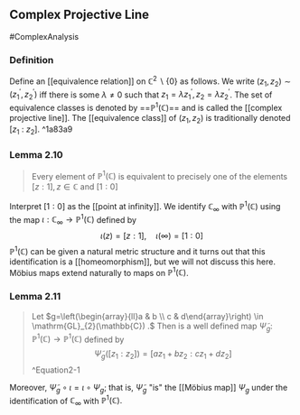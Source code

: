 ## Complex Projective Line
#ComplexAnalysis 

### Definition
Define an [[equivalence relation]] on $\mathbb{C}^{2} \backslash\{0\}$ as follows. We write $\left(z_{1}, z_{2}\right) \sim\left(z_{1}^{\prime}, z_{2}^{\prime}\right)$ iff there is some $\lambda \neq 0$ such that $z_{1}=\lambda z_{1}^{\prime}, z_{2}=\lambda z_{2}^{\prime}$. The set of equivalence classes is denoted by ==$\mathbb{P}^{1}(\mathbb{C})$== and is called the [[complex projective line]]. The [[equivalence class]] of $\left(z_{1}, z_{2}\right)$ is traditionally denoted $\left[z_{1}\right.$ : $\left.z_{2}\right]$. ^1a83a9

### Lemma 2.10
> Every element of $\mathbb{P}^{1}(\mathbb{C})$ is equivalent to precisely one of the elements $[z: 1], z \in \mathbb{C}$ and $[1: 0]$

Interpret $[1: 0]$ as the [[point at infinity]].
We identify $\mathbb{C}_{\infty}$ with $\mathbb{P}^{1}(\mathbb{C})$ using the map $\iota: \mathbb{C}_{\infty} \rightarrow \mathbb{P}^{1}(\mathbb{C})$ defined by
$$
\iota(z)=[z: 1], \quad \iota(\infty)=[1: 0]
$$
$\mathbb{P}^{1}(\mathbb{C})$ can be given a natural metric structure and it turns out that this identification is a [[homeomorphism]], but we will not discuss this here.
Möbius maps extend naturally to maps on $\mathbb{P}^{1}(\mathbb{C})$.

### Lemma 2.11
> Let $g=\left(\begin{array}{ll}a & b \\ c & d\end{array}\right) \in \mathrm{GL}_{2}(\mathbb{C}) .$ Then is a well defined map $\tilde{\Psi}_{g}:$ $\mathbb{P}^{1}(\mathbb{C}) \rightarrow \mathbb{P}^{1}(\mathbb{C})$ defined by $$\tilde{\Psi}_{g}\left(\left[z_{1}: z_{2}\right]\right)=\left[a z_{1}+b z_{2}: c z_{1}+d z_{2}\right]$$
^Equation2-1

Moreover, $\tilde{\Psi}_{g} \circ \iota=\iota \circ \Psi_{g}$; that is, $\tilde{\Psi}_{g}$ "is" the [[Möbius map]] $\Psi_{g}$ under the identification of $\mathbb{C}_{\infty}$ with $\mathbb{P}^{1}(\mathbb{C}) .$
